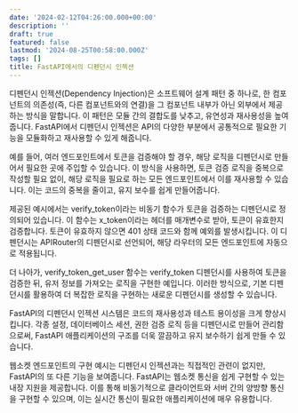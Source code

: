 ```yaml
---
date: '2024-02-12T04:26:00.000+00:00'
description: ''
draft: true
featured: false
lastmod: '2024-08-25T00:58:00.000Z'
tags: []
title: FastAPI에서의 디펜던시 인젝션
---
```




디펜던시 인젝션(Dependency Injection)은 소프트웨어 설계 패턴 중 하나로, 한 컴포넌트의 의존성(즉, 다른 컴포넌트와의 연결)을 그 컴포넌트 내부가 아닌 외부에서 제공하는 방식을 말합니다. 이 패턴은 모듈 간의 결합도를 낮추고, 유연성과 재사용성을 높여줍니다. FastAPI에서 디펜던시 인젝션은 API의 다양한 부분에서 공통적으로 필요한 기능을 모듈화하고 재사용할 수 있게 해줍니다.

예를 들어, 여러 엔드포인트에서 토큰을 검증해야 할 경우, 해당 로직을 디펜던시로 만들어서 필요한 곳에 주입할 수 있습니다. 이 방식을 사용하면, 토큰 검증 로직을 중복으로 작성할 필요 없이, 해당 로직을 필요로 하는 모든 엔드포인트에서 이를 재사용할 수 있습니다. 이는 코드의 중복을 줄이고, 유지 보수를 쉽게 만들어줍니다.





제공된 예시에서는 verify_token이라는 비동기 함수가 토큰을 검증하는 디펜던시로 정의되어 있습니다. 이 함수는 x_token이라는 헤더를 매개변수로 받아, 토큰이 유효한지 검증합니다. 토큰이 유효하지 않으면 401 상태 코드와 함께 예외를 발생시킵니다. 이 디펜던시는 APIRouter의 디펜던시로 선언되어, 해당 라우터의 모든 엔드포인트에 자동으로 적용됩니다.

더 나아가, verify_token_get_user 함수는 verify_token 디펜던시를 사용하여 토큰을 검증한 뒤, 유저 정보를 가져오는 로직을 구현한 예입니다. 이러한 방식으로, 기본 디펜던시를 활용하여 더 복잡한 로직을 구현하는 새로운 디펜던시를 생성할 수 있습니다.

FastAPI의 디펜던시 인젝션 시스템은 코드의 재사용성과 테스트 용이성을 크게 향상시킵니다. 각종 설정, 데이터베이스 세션, 권한 검증 로직 등을 디펜던시로 만들어 관리함으로써, FastAPI 애플리케이션의 구조를 더욱 깔끔하고 유지 보수하기 쉽게 만들 수 있습니다.

웹소켓 엔드포인트의 구현 예시는 디펜던시 인젝션과는 직접적인 관련이 없지만, FastAPI의 또 다른 기능을 보여줍니다. FastAPI는 웹소켓 통신을 쉽게 구현할 수 있는 내장 지원을 제공합니다. 이를 통해 비동기적으로 클라이언트와 서버 간의 양방향 통신을 구현할 수 있으며, 이는 실시간 통신이 필요한 애플리케이션에 매우 유용합니다.